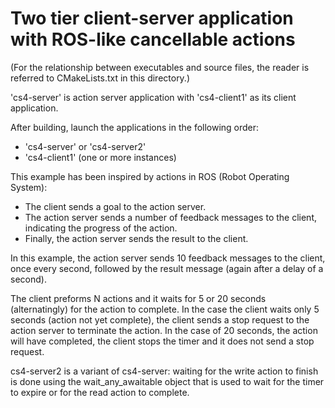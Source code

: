 # Two tier client-server application with ROS-like cancellable actions

(For the relationship between executables and source files, the reader is referred to CMakeLists.txt in this directory.)

'cs4-server' is action server application with 'cs4-client1' as its client application.

After building, launch the applications in the following order:

* 'cs4-server' or 'cs4-server2'
* 'cs4-client1' (one or more instances)

This example has been inspired by actions in ROS (Robot Operating System):
- The client sends a goal to the action server.
- The action server sends a number of feedback messages to the client, indicating the progress of the action.
- Finally, the action server sends the result to the client.

In this example, the action server sends 10 feedback messages to the client, once every second, followed by the result message (again after a delay of a second).

The client preforms N actions and it waits for 5 or 20 seconds (alternatingly) for the action to complete.
In the case the client waits only 5 seconds (action not yet complete), the client sends a stop request to the action server to terminate the action.
In the case of 20 seconds, the action will have completed, the client stops the timer and it does not send a stop request.

cs4-server2 is a variant of cs4-server: waiting for the write action to finish is done using the wait_any_awaitable object that is used 
to wait for the timer to expire or for the read action to complete.